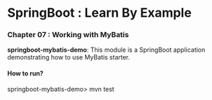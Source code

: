 # SpringBoot : Learn By Example


### Chapter 07 : Working with MyBatis

**springboot-mybatis-demo**: This module is a SpringBoot application demonstrating how to use MyBatis starter.

#### How to run?

springboot-mybatis-demo> mvn test
